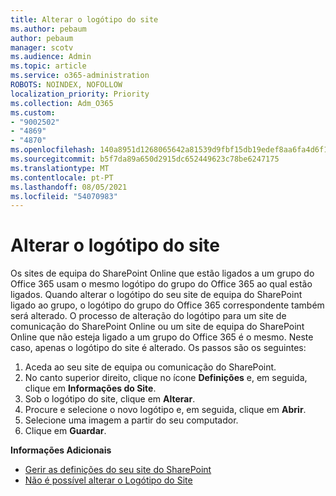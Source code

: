 ```yaml
---
title: Alterar o logótipo do site
ms.author: pebaum
author: pebaum
manager: scotv
ms.audience: Admin
ms.topic: article
ms.service: o365-administration
ROBOTS: NOINDEX, NOFOLLOW
localization_priority: Priority
ms.collection: Adm_O365
ms.custom:
- "9002502"
- "4869"
- "4870"
ms.openlocfilehash: 140a8951d1268065642a81539d9fbf15db19edef8aa6fa4d6f1fd809c843d109
ms.sourcegitcommit: b5f7da89a650d2915dc652449623c78be6247175
ms.translationtype: MT
ms.contentlocale: pt-PT
ms.lasthandoff: 08/05/2021
ms.locfileid: "54070983"
---
```

# <a name="change-site-logo"></a>Alterar o logótipo do site

Os sites de equipa do SharePoint Online que estão ligados a um grupo do Office 365 usam o mesmo logótipo do grupo do Office 365 ao qual estão ligados. Quando alterar o logótipo do seu site de equipa do SharePoint ligado ao grupo, o logótipo do grupo do Office 365 correspondente também será alterado. O processo de alteração do logótipo para um site de comunicação do SharePoint Online ou um site de equipa do SharePoint Online que não esteja ligado a um grupo do Office 365 é o mesmo. Neste caso, apenas o logótipo do site é alterado. Os passos são os seguintes:

1. Aceda ao seu site de equipa ou comunicação do SharePoint.
2. No canto superior direito, clique no ícone **Definições** e, em seguida, clique em **Informações do Site**.
3. Sob o logótipo do site, clique em **Alterar**.
4. Procure e selecione o novo logótipo e, em seguida, clique em **Abrir**.
5. Selecione uma imagem a partir do seu computador.
6. Clique em **Guardar**.

**Informações Adicionais**

- [Gerir as definições do seu site do SharePoint](https://support.office.com/article/manage-your-sharepoint-site-settings-8376034d-d0c7-446e-9178-6ab51c58df42)
- [Não é possível alterar o Logótipo do Site](https://docs.microsoft.com/sharepoint/troubleshoot/sites/error-when-changing-o365-site-logo)
